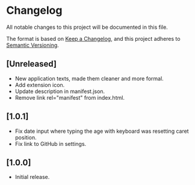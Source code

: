 # Changelog

All notable changes to this project will be documented in this file.

The format is based on [Keep a Changelog](https://keepachangelog.com/en/1.0.0/),
and this project adheres to [Semantic Versioning](https://semver.org/spec/v2.0.0.html).

## [Unreleased]

- New application texts, made them cleaner and more formal.
- Add extension icon.
- Update description in manifest.json.
- Remove link rel="manifest" from index.html.

## [1.0.1]

- Fix date input where typing the age with keyboard was resetting caret position.
- Fix link to GitHub in settings.

## [1.0.0]

- Initial release.
